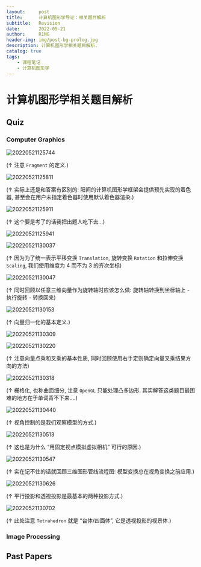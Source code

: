 ```yaml
---
layout:     post
title:      计算机图形学导论：相关题目解析
subtitle:   Revision
date:       2022-05-21
author:     R1NG
header-img: img/post-bg-prolog.jpg
description: 计算机图形学相关题目解析.
catalog: true
tags:
    - 课程笔记
    - 计算机图形学
---
```


# 计算机图形学相关题目解析

## Quiz

### Computer Graphics

![20220521125744](https://cdn.jsdelivr.net/gh/KirisameR/KirisameR.github.io/img/blogpost_images/20220521125744.png)

($\uparrow$ 注意 `Fragment` 的定义.)

![20220521125811](https://cdn.jsdelivr.net/gh/KirisameR/KirisameR.github.io/img/blogpost_images/20220521125811.png)

($\uparrow$ 实际上还是和答案有区别的: 阳间的计算机图形学框架会提供预先实现的着色器, 甚至会在用户未指定着色器时使用默认着色器渲染.)

![20220521125911](https://cdn.jsdelivr.net/gh/KirisameR/KirisameR.github.io/img/blogpost_images/20220521125911.png)

($\uparrow$ 这个要是考了的话我把出题人吃下去...)

![20220521125941](https://cdn.jsdelivr.net/gh/KirisameR/KirisameR.github.io/img/blogpost_images/20220521125941.png)

![20220521130037](https://cdn.jsdelivr.net/gh/KirisameR/KirisameR.github.io/img/blogpost_images/20220521130037.png)

($\uparrow$ 因为为了统一表示平移变换 `Translation`, 旋转变换 `Rotation` 和拉伸变换 `Scaling`, 我们使用维度为 $4$ 而不为 $3$ 的齐次坐标)

![20220521130047](https://cdn.jsdelivr.net/gh/KirisameR/KirisameR.github.io/img/blogpost_images/20220521130047.png)

($\uparrow$ 同时回顾以任意三维向量作为旋转轴时应该怎么做: 旋转轴转换到坐标轴上 - 执行旋转 - 转换回来)

![20220521130153](https://cdn.jsdelivr.net/gh/KirisameR/KirisameR.github.io/img/blogpost_images/20220521130153.png)

($\uparrow$ 向量归一化的基本定义.)

![20220521130309](https://cdn.jsdelivr.net/gh/KirisameR/KirisameR.github.io/img/blogpost_images/20220521130309.png)

![20220521130220](https://cdn.jsdelivr.net/gh/KirisameR/KirisameR.github.io/img/blogpost_images/20220521130220.png)

($\uparrow$ 注意向量点乘和叉乘的基本性质, 同时回顾使用右手定则确定向量叉乘结果方向的方法)

![20220521130318](https://cdn.jsdelivr.net/gh/KirisameR/KirisameR.github.io/img/blogpost_images/20220521130318.png)

($\uparrow$ 栅格化, 也称曲面细分, 注意 `OpenGL` 只能处理凸多边形. 其实解答这类题目最困难的地方在于单词背不下来....)

![20220521130440](https://cdn.jsdelivr.net/gh/KirisameR/KirisameR.github.io/img/blogpost_images/20220521130440.png)

($\uparrow$ 视角控制的是我们观察模型的方式.)

![20220521130513](https://cdn.jsdelivr.net/gh/KirisameR/KirisameR.github.io/img/blogpost_images/20220521130513.png)

($\uparrow$ 这也是为什么 “用固定视点模拟虚拟相机” 可行的原因.)

![20220521130547](https://cdn.jsdelivr.net/gh/KirisameR/KirisameR.github.io/img/blogpost_images/20220521130547.png)

($\uparrow$ 实在记不住的话就回顾三维图形管线流程图: 模型变换总在视角变换之前应用.)

![20220521130626](https://cdn.jsdelivr.net/gh/KirisameR/KirisameR.github.io/img/blogpost_images/20220521130626.png)

($\uparrow$ 平行投影和透视投影是最基本的两种投影方式.)

![20220521130702](https://cdn.jsdelivr.net/gh/KirisameR/KirisameR.github.io/img/blogpost_images/20220521130702.png)

($\uparrow$ 此处注意 `Tetrahedron` 就是 “台体/四面体”, 它是透视投影的视景体.)


### Image Processing

## Past Papers